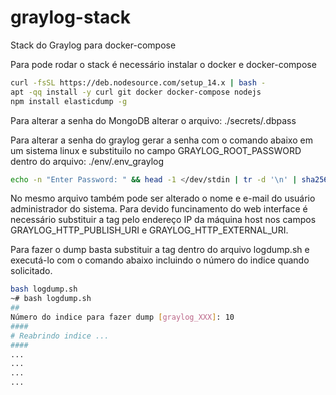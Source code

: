 # graylog-stack
Stack do Graylog para docker-compose

Para pode rodar o stack é necessário instalar o docker e docker-compose

```bash
curl -fsSL https://deb.nodesource.com/setup_14.x | bash -
apt -qq install -y curl git docker docker-compose nodejs
npm install elasticdump -g
```

Para alterar a senha do MongoDB alterar o arquivo: ./secrets/.dbpass

Para alterar a senha do graylog gerar a senha com o comando abaixo em um sistema linux e substituilo no campo GRAYLOG_ROOT_PASSWORD dentro do arquivo: ./env/.env_graylog

```bash
echo -n "Enter Password: " && head -1 </dev/stdin | tr -d '\n' | sha256sum | cut -d" " -f1
```

No mesmo arquivo também pode ser alterado o nome e e-mail do usuário administrador do sistema.
Para devido funcinamento do web interface é necessário substituir a tag <ip> pelo endereço IP da máquina host nos campos GRAYLOG_HTTP_PUBLISH_URI e GRAYLOG_HTTP_EXTERNAL_URI.

Para fazer o dump basta substituir a tag <ip> dentro do arquivo logdump.sh e executá-lo com o comando abaixo incluindo o número do indice quando solicitado.

```bash
bash logdump.sh
~# bash logdump.sh
##
Número do indice para fazer dump [graylog_XXX]: 10
####
# Reabrindo indice ...
####
...
...
...
...
```